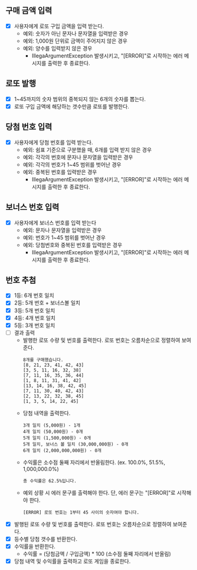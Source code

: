 ## 구매 금액 입력
- [x] 사용자에게 로또 구입 금액을 입력 받는다.
  - 예외: 숫자가 아닌 문자나 문자열을 입력받은 경우
  - 예외: 1,000원 단위로 금액이 주어지지 않은 경우
  - 예외: 양수를 입력받지 않은 경우
    - IllegaArgumentException 발생시키고, "[ERROR]"로 시작하는 에러 메시지를 출력한 후 종료한다.

## 로또 발행
- [x] 1~45까지의 숫자 범위의 중복되지 않는 6개의 숫자를 뽑는다.
- [x] 로또 구입 금액에 해당하는 갯수만큼 로또를 발행한다.

## 당첨 번호 입력
- [x] 사용자에게 당첨 번호를 입력 받는다.
  - 예외: 쉼표 기준으로 구분했을 때, 6개를 입력 받지 않은 경우
  - 예외: 각각의 번호에 문자나 문자열을 입력받은 경우
  - 예외: 각각의 번호가 1~45 범위를 벗어난 경우
  - 예외: 중복된 번호를 입력받은 경우
    - IllegaArgumentException 발생시키고, "[ERROR]"로 시작하는 에러 메시지를 출력한 후 종료한다.
## 보너스 번호 입력
- [x] 사용자에게 보너스 번호를 입력 받는다
  - 예외: 문자나 문자열을 입력받은 경우
  - 예외: 번호가 1~45 범위를 벗어난 경우
  - 예외: 당첨번호와 중복된 번호를 입력받은 경우
    - IllegaArgumentException 발생시키고, "[ERROR]"로 시작하는 에러 메시지를 출력한 후 종료한다.

## 번호 추첨
- [x] 1등: 6개 번호 일치
- [x] 2등: 5개 번호 + 보너스볼 일치 
- [x] 3등: 5개 번호 일치
- [x] 4등: 4개 번호 일치
- [x] 5등: 3개 번호 일치
- [ ] 결과 출력
  - 발행한 로또 수량 및 번호를 출력한다. 로또 번호는 오름차순으로 정렬하여 보여준다.
    ```
    8개를 구매했습니다.
    [8, 21, 23, 41, 42, 43]
    [3, 5, 11, 16, 32, 38]
    [7, 11, 16, 35, 36, 44]
    [1, 8, 11, 31, 41, 42]
    [13, 14, 16, 38, 42, 45]
    [7, 11, 30, 40, 42, 43]
    [2, 13, 22, 32, 38, 45]
    [1, 3, 5, 14, 22, 45]
    ```
  - 당첨 내역을 출력한다.
    ```
    3개 일치 (5,000원) - 1개
    4개 일치 (50,000원) - 0개
    5개 일치 (1,500,000원) - 0개
    5개 일치, 보너스 볼 일치 (30,000,000원) - 0개
    6개 일치 (2,000,000,000원) - 0개
    ```
  - 수익률은 소수점 둘째 자리에서 반올림한다. (ex. 100.0%, 51.5%, 1,000,000.0%)
    ```
    총 수익률은 62.5%입니다.
    ```
  - 예외 상황 시 에러 문구를 출력해야 한다. 단, 에러 문구는 "[ERROR]"로 시작해야 한다.
    ```
    [ERROR] 로또 번호는 1부터 45 사이의 숫자여야 합니다.
    ```
- [x] 발행된 로또 수량 및 번호를 출력한다. 로또 번호는 오름차순으로 정렬하여 보여준다. 
- [x] 등수별 당첨 갯수를 반환한다.
- [x] 수익률을 반환한다.
  - 수익률 = (당첨금액 / 구입금액) * 100 (소수점 둘째 자리에서 반올림)
- [x] 당첨 내역 및 수익률을 출력하고 로또 게임을 종료한다.  